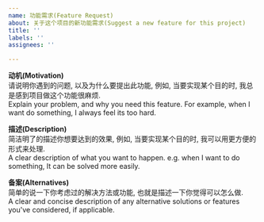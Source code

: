 ```yaml
---
name: 功能需求(Feature Request)
about: 关于这个项目的新功能需求(Suggest a new feature for this project)
title: ''
labels: ''
assignees: ''

---
```


**动机(Motivation)**  
请说明你遇到的问题, 以及为什么要提出此功能, 例如, 当要实现某个目的时, 我总是感到项目做这个功能很麻烦.  
Explain your problem, and why you need this feature. For example, when I want do something, I always feel its too hard.  

**描述(Description)**  
简洁明了的描述你想要达到的效果, 例如, 当要实现某个目的时, 我可以用更方便的形式来处理.  
A clear description of what you want to happen. e.g. when I want to do something, It can be solved more easily.  

**备案(Alternatives)**  
简单的说一下你考虑过的解决方法或功能, 也就是描述一下你觉得可以怎么做.  
A clear and concise description of any alternative solutions or features you've considered, if applicable.  


